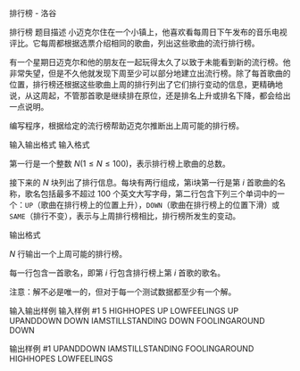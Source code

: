 



排行榜 - 洛谷














排行榜
题目描述
小迈克尔住在一个小镇上，他喜欢看每周日下午发布的音乐电视评比。它每周都根据选票介绍相同的歌曲，列出这些歌曲的流行排行榜。

有一个星期日迈克尔和他的朋友在一起玩得太久了以致于未能看到新的流行榜。他非常失望，但是不久他就发现下周至少可以部分地建立出流行榜。除了每首歌曲的位置，排行榜还根据这些歌曲上周的排行列出了它们排行变动的信息，更精确地说，从这周起，不管那首歌是继续排在原位，还是排名上升或排名下降，都会给出一点说明。

编写程序，根据给定的流行榜帮助迈克尔推断出上周可能的排行榜。

输入输出格式
输入格式

第一行是一个整数 $N(1≤N≤100)$，表示排行榜上歌曲的总数。

接下来的 $N$ 块列出了排行信息。每块有两行组成，第i块第一行是第 $i$ 首歌曲的名称，歌名包括最多不超过 $100$ 个英文大写字母，第二行包含下列三个单词中的一个：`UP`（歌曲在排行榜上的位置上升），`DOWN`（歌曲在排行榜上的位置下滑）或 `SAME`（排行不变），表示与上周排行榜相比，排行榜所发生的变动。

输出格式

$N$ 行输出一个上周可能的排行榜。

每一行包含一首歌名，即第 $i$ 行包含排行榜上第 $i$ 首歌的歌名。

注意：解不必是唯一的，但对于每一个测试数据都至少有一个解。

输入输出样例
输入样例 #1
5
HIGHHOPES
UP
LOWFEELINGS
UP
UPANDDOWN
DOWN
IAMSTILLSTANDING
DOWN
FOOLINGAROUND
DOWN

输出样例 #1
UPANDDOWN
IAMSTILLSTANDING
FOOLINGAROUND
HIGHHOPES
LOWFEELINGS








